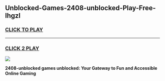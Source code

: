 
## Unblocked-Games-2408-unblocked-Play-Free-lhgzl
<h3>
<a href="https://premium76.site?title=2408-unblocked&ref=20M">CLICK TO PLAY</a></h3>
<hr>

<h3>
<a href="https://premium76.site?title=2408-unblocked&ref=20M">CLICK 2 PLAY</a>
  
</h3>

<a href="https://premium76.site?title=2408-unblocked&ref=19M"><img src="https://clearcache.store/games.png"></a>


**2408-unblocked games unblocked: Your Gateway to Fun and Accessible Online Gaming**

